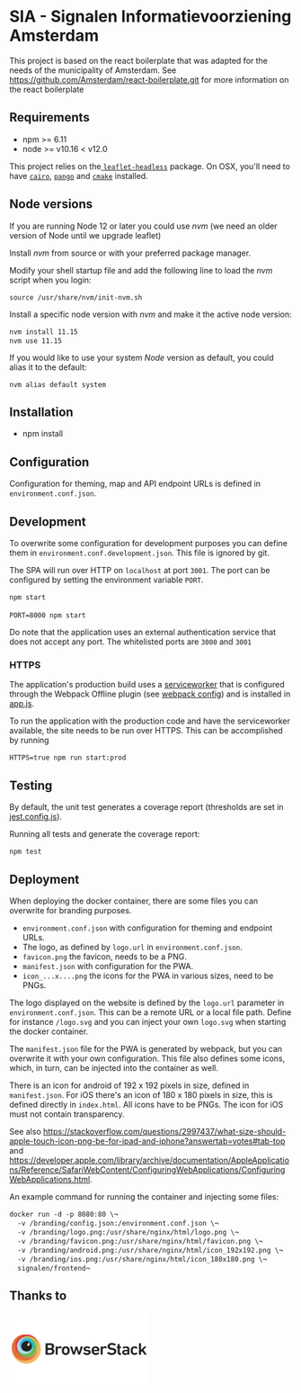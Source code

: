 
# SIA - Signalen Informatievoorziening Amsterdam

This project is based on the react boilerplate that was adapted for the needs of the municipality of Amsterdam.
See https://github.com/Amsterdam/react-boilerplate.git for more information on the react boilerplate

## Requirements

  -  npm >= 6.11
  -  node >= v10.16 < v12.0

This project relies on the[ `leaflet-headless`](https://www.npmjs.com/package/leaflet-headless) package. On OSX, you'll need to have [`cairo`](https://formulae.brew.sh/formula/cairo), [`pango`](https://formulae.brew.sh/formula/pango) and [`cmake`](https://formulae.brew.sh/formula/cmake) installed.

## Node versions

If you are running Node 12 or later you could use *nvm* (we need an older version of Node until we upgrade leaflet)

Install *nvm* from source or with your preferred package manager.

Modify your shell startup file and add the following line to load the *nvm* script when you login:

    source /usr/share/nvm/init-nvm.sh

Install a specific node version with *nvm* and make it the active node version:

    nvm install 11.15
    nvm use 11.15

If you would like to use your system *Node* version as default, you could alias it to the default:

    nvm alias default system

## Installation

  -  npm install

## Configuration

Configuration for theming, map and API endpoint URLs is defined in
`environment.conf.json`.

## Development

To overwrite some configuration for development purposes you can define them in
`environment.conf.development.json`. This file is ignored by git.

The SPA will run over HTTP on `localhost` at port `3001`. The port can be configured by setting the environment variable `PORT`.

    npm start

    PORT=8000 npm start

Do note that the application uses an external authentication service that does not accept any port. The whitelisted ports are `3000` and `3001`

### HTTPS

The application's production build uses a [serviceworker](https://developer.mozilla.org/en-US/docs/Web/API/Service_Worker_API) that is configured through the Webpack Offline plugin (see [webpack config](./internals/webpack/webpack.prod.babel.js)) and is installed in [app.js](./src/app.js).

To run the application with the production code and have the serviceworker available, the site needs to be run over HTTPS. This can be accomplished by running

    HTTPS=true npm run start:prod

## Testing

By default, the unit test generates a coverage report (thresholds are set in [jest.config.js](./jest.config.js)).

Running all tests and generate the coverage report:

    npm test

## Deployment

When deploying the docker container, there are some files you can overwrite for
branding purposes.

- `environment.conf.json` with configuration for theming and endpoint URLs.
- The logo, as defined by `logo.url` in `environment.conf.json`.
- `favicon.png` the favicon, needs to be a PNG.
- `manifest.json` with configuration for the PWA.
- `icon_...x....png` the icons for the PWA in various sizes, need to be PNGs.

The logo displayed on the website is defined by the `logo.url` parameter in
`environment.conf.json`. This can be a remote URL or a local file path. Define
for instance `/logo.svg` and you can inject your own `logo.svg` when starting
the docker container.

The `manifest.json` file for the PWA is generated by webpack, but you can
overwrite it with your own configuration. This file also defines some icons,
which, in turn, can be injected into the container as well.

There is an icon for android of 192 x 192 pixels in size, defined in
`manifest.json`. For iOS there's an icon of 180 x 180 pixels in size, this is
defined directly in `index.html`. All icons have to be PNGs. The icon for iOS
must not contain transparency.

See also
https://stackoverflow.com/questions/2997437/what-size-should-apple-touch-icon-png-be-for-ipad-and-iphone?answertab=votes#tab-top
and
https://developer.apple.com/library/archive/documentation/AppleApplications/Reference/SafariWebContent/ConfiguringWebApplications/ConfiguringWebApplications.html.

An example command for running the container and injecting some files:

    docker run -d -p 8080:80 \¬
      -v /branding/config.json:/environment.conf.json \¬
      -v /branding/logo.png:/usr/share/nginx/html/logo.png \¬
      -v /branding/favicon.png:/usr/share/nginx/html/favicon.png \¬
      -v /branding/android.png:/usr/share/nginx/html/icon_192x192.png \¬
      -v /branding/ios.png:/usr/share/nginx/html/icon_180x180.png \¬
      signalen/frontend¬

## Thanks to
<a href="http://browserstack.com/"><img src="src/images/browserstack-logo-600x315.png" height="130" alt="BrowserStack Logo" /></a>
